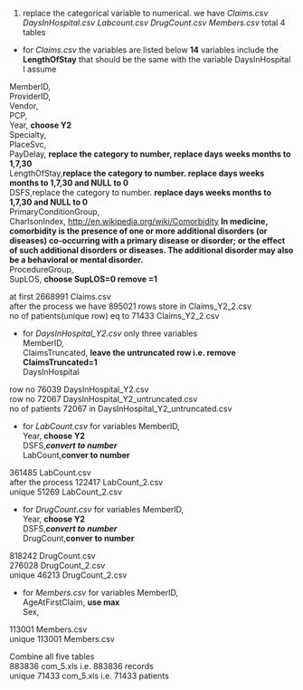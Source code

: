 1. replace the categorical variable to numerical. we have *Claims.csv DaysInHospital.csv Labcount.csv DrugCount.csv Members.csv* total 4 tables
  * for *Claims.csv* the variables are listed below __14__ variables include the __LengthOfStay__
  that should be the same with the variable DaysInHospital I assume     
  
     
  MemberID,    
ProviderID,    
Vendor,   
PCP,   
Year, __choose Y2__   
Specialty,   
PlaceSvc,   
PayDelay, __replace the category to number, replace days weeks months  to 1,7,30__    
LengthOfStay,__replace the category to number. replace days weeks months  to 1,7,30 and NULL to 0__   
DSFS,replace the category to number. __replace days weeks months  to 1,7,30 and NULL to 0__   
PrimaryConditionGroup,   
CharlsonIndex,   http://en.wikipedia.org/wiki/Comorbidity  __In medicine, comorbidity is the presence of one or more additional disorders (or diseases) co-occurring with a primary disease or disorder; or the effect of such additional disorders or diseases. The additional disorder may also be a behavioral or mental disorder.__    
ProcedureGroup,   
SupLOS, __choose SupLOS=0 remove =1__ 



at first 2668991 Claims.csv    
after the process we have 895021 rows store in Claims_Y2_2.csv        
no of patients(unique row) eq to 71433  Claims_Y2_2.csv     
                     
  * for *DaysInHospital_Y2.csv* only three variables    
  MemberID,    
  ClaimsTruncated,  __leave the untruncated row i.e. remove ClaimsTruncated=1__  
 DaysInHospital    



row no 76039 DaysInHospital_Y2.csv    
row no 72067 DaysInHospital_Y2_untruncated.csv   
no of patients 72067 in DaysInHospital_Y2_untruncated.csv   


  * for *LabCount.csv* for variables
  MemberID,    
 Year, __choose Y2__    
 DSFS,___convert to number___    
  LabCount,__conver to number__

361485 LabCount.csv   
after the process 122417 LabCount_2.csv   
unique 51269 LabCount_2.csv   



  * for *DrugCount.csv* for variables
  MemberID,    
 Year, __choose Y2__    
 DSFS,___convert to number___    
 DrugCount,__conver to number__    
 
 818242 DrugCount.csv   
 276028 DrugCount_2.csv   
 unique 46213 DrugCount_2.csv   



  * for *Members.csv* for variables
  MemberID,     
  AgeAtFirstClaim, __use max__    
  Sex,    
 
113001 Members.csv     
unique 113001 Members.csv     




Combine all five tables     
883836 com_5.xls i.e. 883836 records          
unique 71433 com_5.xls i.e. 71433 patients        
